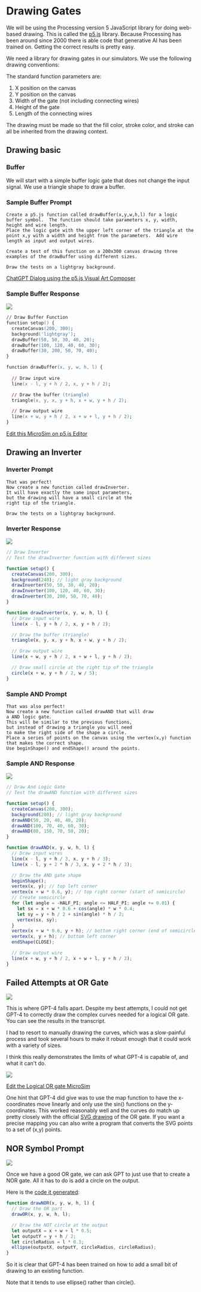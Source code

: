 # Drawing Gates

We will be using the Processing version 5 JavaScript library for doing web-based drawing.  This is called
the [p5.js](https://p5js.org/) library.  Because
Processing has been around since 2000 there is able code that generative AI has been trained on.  Getting
the correct results is pretty easy. 

We need a library for drawing gates in our simulators.
We use the following drawing conventions:

The standard function parameters are:

1. X position on the canvas
2. Y position on the canvas
3. Width of the gate (not including connecting wires)
4. Height of the gate
5. Length of the connecting wires

The drawing must be made so that the fill color, stroke color, and stroke can all be inherited from the drawing context.

## Drawing basic

### Buffer

We will start with a simple buffer logic gate that
does not change the input signal.  We use a triangle shape to draw a buffer.

### Sample Buffer Prompt

```linenums="0"
Create a p5.js function called drawBuffer(x,y,w,h,l) for a logic buffer symbol.  The function should take parameters x, y, width, height and wire length.
Place the logic gate with the upper left corner of the triangle at the point x,y with a width and height from the parameters.  Add wire length as input and output wires.

Create a test of this function on a 200x300 canvas drawing three examples of the drawBuffer using different sizes.

Draw the tests on a lightgray background.
```

[ChatGPT Dialog using the p5.js Visual Art Composer](https://chat.openai.com/share/7cd52558-2636-40f6-a983-eadaa1f10011)

### Sample Buffer Response

![](../img/draw-buffer.png)

```ps
// Draw Buffer Function
function setup() {
  createCanvas(200, 300);
  background('lightgray');
  drawBuffer(50, 50, 30, 40, 20);
  drawBuffer(100, 120, 40, 60, 30);
  drawBuffer(30, 200, 50, 70, 40);
}

function drawBuffer(x, y, w, h, l) {
  
  // Draw input wire
  line(x - l, y + h / 2, x, y + h / 2);

  // Draw the buffer (triangle)
  triangle(x, y, x, y + h, x + w, y + h / 2);

  // Draw output wire
  line(x + w, y + h / 2, x + w + l, y + h / 2);
}
```

[Edit this MicroSim on p5.js Editor](https://editor.p5js.org/dmccreary/sketches/BfQTHHj90)

## Drawing an Inverter

### Inverter Prompt

```linenums="0"
That was perfect!
Now create a new function called drawInverter.
It will have exactly the same input parameters,
but the drawing will have a small circle at the
right tip of the triangle.

Draw the tests on a lightgray background.
```

### Inverter Response

![](../img/draw-inverter.png)

```js
// Draw Inverter
// Test the drawInverter function with different sizes

function setup() {
  createCanvas(200, 300);
  background(240); // light gray background
  drawInverter(50, 50, 30, 40, 20);
  drawInverter(100, 120, 40, 60, 30);
  drawInverter(30, 200, 50, 70, 40);
}

function drawInverter(x, y, w, h, l) {
  // Draw input wire
  line(x - l, y + h / 2, x, y + h / 2);

  // Draw the buffer (triangle)
  triangle(x, y, x, y + h, x + w, y + h / 2);

  // Draw output wire
  line(x + w, y + h / 2, x + w + l, y + h / 2);

  // Draw small circle at the right tip of the triangle
  circle(x + w, y + h / 2, w / 5);
}
```

### Sample AND Prompt

```linenums="0"
That was also perfect!
Now create a new function called drawAND that will draw
a AND logic gate.
This will be similar to the previous functions,
but instead of drawing a triangle you will need
to make the right side of the shape a circle.
Place a series of points on the canvas using the vertex(x,y) function that makes the correct shape.
Use beginShape() and endShape() around the points.
```

### Sample AND Response

![](../img/draw-and.png)

```js
// Draw And Logic Gate
// Test the drawAND function with different sizes

function setup() {
  createCanvas(200, 300);
  background(200); // light gray background
  drawAND(50, 20, 40, 40, 20);
  drawAND(100, 70, 40, 60, 30);
  drawAND(80, 150, 70, 50, 20);
}

function drawAND(x, y, w, h, l) {
  // Draw input wires
  line(x - l, y + h / 3, x, y + h / 3);
  line(x - l, y + 2 * h / 3, x, y + 2 * h / 3);

  // Draw the AND gate shape
  beginShape();
  vertex(x, y); // top left corner
  vertex(x + w * 0.6, y); // top right corner (start of semicircle)
  // Create semicircle
  for (let angle = -HALF_PI; angle <= HALF_PI; angle += 0.01) {
    let sx = x + w * 0.6 + cos(angle) * w * 0.4;
    let sy = y + h / 2 + sin(angle) * h / 2;
    vertex(sx, sy);
  }
  vertex(x + w * 0.6, y + h); // bottom right corner (end of semicircle)
  vertex(x, y + h); // bottom left corner
  endShape(CLOSE);

  // Draw output wire
  line(x + w, y + h / 2, x + w + l, y + h / 2);
}
```

## Failed Attempts at OR Gate

![](../img/draw-or-v1.png)

This is where GPT-4 falls apart.  Despite
my best attempts, I could not get GPT-4
to correctly draw the complex curves needed
for a logical OR gate.  You can see the
results in the transcript.

I had to resort to manually drawing the
curves, which was a slow-painful process
and took several hours to make it
robust enough that it could work with
a variety of sizes.

I think this really demonstrates the limits
of what GPT-4 is capable of, and what it
can't do.

![](../img/logic-gate-or-test.png)

[Edit the Logical OR gate MicroSim](https://editor.p5js.org/dmccreary/sketches/uVb20rFLC)

One hint that GPT-4 did give was to use the map function
to have the x-coordinates move linearly and only use
the sin() functions on the y-coordinates.  This worked
reasonably well and the curves do match up pretty
closely with the official [SVG drawing](https://upload.wikimedia.org/wikipedia/commons/b/b5/OR_ANSI.svg) of the OR gate.
If you want a precise mapping you can also write a program
that converts the SVG points to a set of (x,y) points.

## NOR Symbol Prompt

![](../img/logic-gate-nor.png)

Once we have a good OR gate, we can ask GPT to
just use that to create a NOR gate.  All
it has to do is add a circle on the output.

Here is the [code it generated](https://chat.openai.com/share/de86221d-6d59-4f54-8a53-d93b3682378c):

```js
function drawNOR(x, y, w, h, l) {
  // Draw the OR part
  drawOR(x, y, w, h, l);

  // Draw the NOT circle at the output
  let outputX = x + w + l * 0.5;
  let outputY = y + h / 2;
  let circleRadius = l * 0.3;
  ellipse(outputX, outputY, circleRadius, circleRadius);
}
```

So it is clear that GPT-4 has been trained on how
to add a small bit of drawing to an existing function.

Note that it tends to use ellipse() rather than circle().